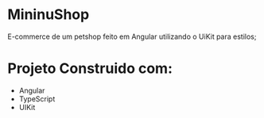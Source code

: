 # MininuShop

E-commerce de um petshop feito em Angular utilizando o UiKit para estilos;

# Projeto Construido com:
- Angular
- TypeScript
- UIKit
